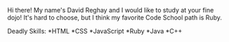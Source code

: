 Hi there!  My name's David Reghay and I would like to study at your fine dojo!
It's hard to choose, but I think my favorite Code School path is Ruby.

Deadly Skills:
*HTML
*CSS
*JavaScript
*Ruby
*Java
*C++
